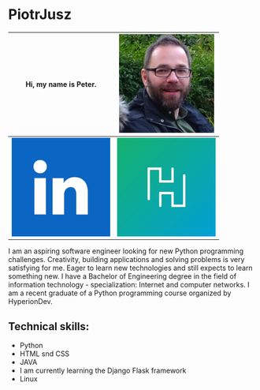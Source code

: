 # PiotrJusz

| Hi, my name is Peter.                                                                             |![This is an image](images/my_photo_small.jpg)                                                       |
|---------------------------------------------------------------------------------------------------|-----------------------------------------------------------------------------------------------------|
|[ ![This is an image](images/linkedin.png) ](https://www.linkedin.com/in/piotr-juszczak-36524a1aa/)|  [ ![This is an image](images/hyperiondev_small.jpg)](https://www.hyperiondev.com/portfolio/105256/)|






I am an aspiring software engineer looking for new Python programming challenges. Creativity, building applications and solving problems is very satisfying for me. Eager to learn new technologies and still expects to learn something new.
I have a Bachelor of Engineering degree in the field of information technology - specialization: Internet and computer networks. I am a recent graduate of a Python programming course organized by HyperionDev.
## Technical skills:
* Python
* HTML snd CSS
* JAVA
* I am currently learning the Django Flask framework
* Linux



